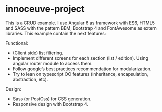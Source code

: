 # innoceuve-project

This is a CRUD example. I use Angular 6 as framework with ES6, HTML5 and SASS with the pattern BEM, Bootstrap 4 and FontAwesome as extern libraries. This example contain the next features:

Functional:
- (Client side) list filtering.
- Implement different screens for each section (list / edition). Using angular router module to access them.
- Follow google’s best practices recommendation for modularization.
- Try to lean on typescript OO features (inheritance, encapsulation, abstraction, etc).

Design:
- Sass (or PostCss) for CSS generation.
- Responsive design with Bootstrap 4.
